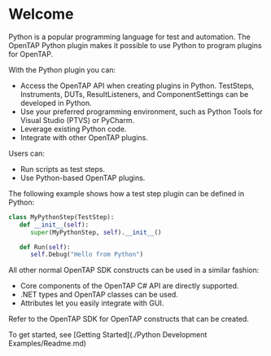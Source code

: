 # Welcome
Python is a popular programming language for test and automation. The OpenTAP Python plugin makes it possible to use Python to program plugins for OpenTAP.

With the Python plugin you can:

- Access the OpenTAP API when creating plugins in Python. TestSteps, Instruments, DUTs, ResultListeners, and ComponentSettings can be developed in Python. 
- Use your preferred programming environment, such as Python Tools for Visual Studio (PTVS) or PyCharm.
- Leverage existing Python code. 
- Integrate with other OpenTAP plugins. 

Users can:

- Run scripts as test steps. 
- Use Python-based OpenTAP plugins.

The following example shows how a test step plugin can be defined in Python:

```py
class MyPythonStep(TestStep):
   def __init__(self):
      super(MyPythonStep, self).__init__()

   def Run(self):
      self.Debug("Hello from Python")
```

All other normal OpenTAP SDK constructs can be used in a similar fashion:

- Core components of the OpenTAP C# API are directly supported. 
- .NET types and OpenTAP classes can be used. 
- Attributes let you easily integrate with GUI.

Refer to the OpenTAP SDK for OpenTAP constructs that can be created.

To get started, see [Getting Started](./Python Development Examples/Readme.md)
